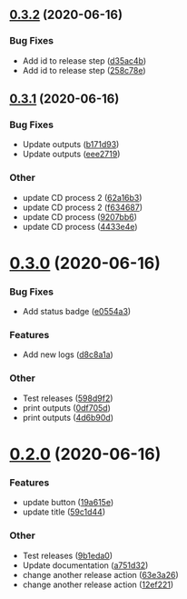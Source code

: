 ## [0.3.2](https://github.com/fabidick22/devops-flutter/compare/v0.3.1...v0.3.2) (2020-06-16)

### Bug Fixes

- Add id to release step ([d35ac4b](https://github.com/fabidick22/devops-flutter/commit/d35ac4bf475477cd7b801f07cd777d5f4c05f1e0))
- Add id to release step ([258c78e](https://github.com/fabidick22/devops-flutter/commit/258c78e43c9018f49ad15e639102812b8c51636b))

## [0.3.1](https://github.com/fabidick22/devops-flutter/compare/v0.3.0...v0.3.1) (2020-06-16)

### Bug Fixes

- Update outputs ([b171d93](https://github.com/fabidick22/devops-flutter/commit/b171d930c8fc397553e5af0878c0562845af024b))
- Update outputs ([eee2719](https://github.com/fabidick22/devops-flutter/commit/eee27190c31238352e3ad285050f9c87bec6e198))

### Other

- update CD process 2 ([62a16b3](https://github.com/fabidick22/devops-flutter/commit/62a16b34eab20ee82aa691452fbbc0a9d36d4592))
- update CD process 2 ([f634687](https://github.com/fabidick22/devops-flutter/commit/f634687eb99853abc3c23c454b3f8e8c059b546a))
- update CD process ([9207bb6](https://github.com/fabidick22/devops-flutter/commit/9207bb6855aefef80b5ab155621bf871d8b315bd))
- update CD process ([4433e4e](https://github.com/fabidick22/devops-flutter/commit/4433e4e211b729f42a6a94ccff12dcf195f6e705))

# [0.3.0](https://github.com/fabidick22/devops-flutter/compare/v0.2.0...v0.3.0) (2020-06-16)

### Bug Fixes

- Add status badge ([e0554a3](https://github.com/fabidick22/devops-flutter/commit/e0554a38b14784b62d3794f307a979b4404faedd))

### Features

- Add new logs ([d8c8a1a](https://github.com/fabidick22/devops-flutter/commit/d8c8a1a3e3d10e40386e2cd1b2c011b8ea60462a))

### Other

- Test releases ([598d9f2](https://github.com/fabidick22/devops-flutter/commit/598d9f2f195f1f0ec8ed19ce4ad90402ab76c4c9))
- print outputs ([0df705d](https://github.com/fabidick22/devops-flutter/commit/0df705d1a2f0a573df07372daa182ee284018384))
- print outputs ([4d6b90d](https://github.com/fabidick22/devops-flutter/commit/4d6b90d654ea2a1fe0ea769aafd88daead55280b))

# [0.2.0](https://github.com/fabidick22/devops-flutter/compare/v0.1.0...v0.2.0) (2020-06-16)

### Features

- update button ([19a615e](https://github.com/fabidick22/devops-flutter/commit/19a615e0aa28f5fcb484d34b2b0d6b5b4b814ca8))
- update title ([59c1d44](https://github.com/fabidick22/devops-flutter/commit/59c1d44579dcdcdb866229453278e50e635d7669))

### Other

- Test releases ([9b1eda0](https://github.com/fabidick22/devops-flutter/commit/9b1eda0ea2921efa2357c7266272311b731325da))
- Update documentation ([a751d32](https://github.com/fabidick22/devops-flutter/commit/a751d32169b47c4dd83d30cdc3ffc1ad82ca4349))
- change another release action ([63e3a26](https://github.com/fabidick22/devops-flutter/commit/63e3a26c7cf542bcc49b0d555d34061f9269cd51))
- change another release action ([12ef221](https://github.com/fabidick22/devops-flutter/commit/12ef2217ce666affb48745a03f93d01bfc275054))
